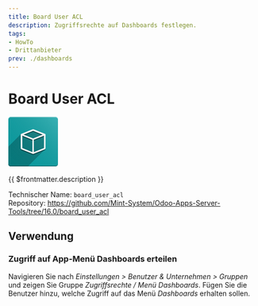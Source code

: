 ```yaml
---
title: Board User ACL
description: Zugriffsrechte auf Dashboards festlegen.
tags:
- HowTo
- Drittanbieter
prev: ./dashboards
---
```

# Board User ACL
![](attachments/icon_oms_box.png)

{{ $frontmatter.description }}

Technischer Name: `board_user_acl`\
Repository: <https://github.com/Mint-System/Odoo-Apps-Server-Tools/tree/16.0/board_user_acl>

## Verwendung

### Zugriff auf App-Menü Dashboards erteilen

Navigieren Sie nach *Einstellungen > Benutzer & Unternehmen > Gruppen* und zeigen Sie Gruppe *Zugriffsrechte / Menü Dashboards*. Fügen Sie die Benutzer hinzu, welche Zugriff auf das Menü *Dashboards* erhalten sollen.